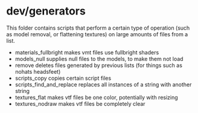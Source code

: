 # dev/generators

This folder contains scripts that perform a certain type of operation (such as model removal, or flattening textures) on large amounts of files from a list.

- materials_fullbright makes vmt files use fullbright shaders
- models_null supplies null files to the models, to make them not load
- remove deletes files generated by previous lists (for things such as nohats headsfeet)
- scripts_copy copies certain script files
- scripts_find_and_replace replaces all instances of a string with another string
- textures_flat makes vtf files be one color, potentially with resizing
- textures_nodraw makes vtf files be completely clear
